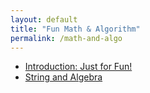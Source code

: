```yaml
---
layout: default
title: "Fun Math & Algorithm"
permalink: /math-and-algo
---
```


- [Introduction: Just for Fun!](https://copyrightly.github.io/2024/02/08/introduction.html)
- [String and Algebra](https://copyrightly.github.io/2024/02/10/problem-899-algebra.html)
